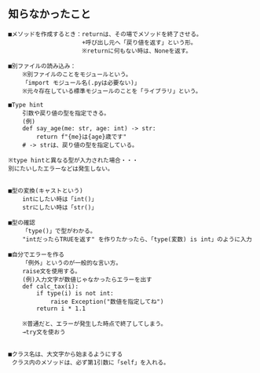 ## 知らなかったこと


    ■メソッドを作成するとき：returnは、その場でメソッドを終了させる。
                         +呼び出し元へ「戻り値を返す」という形。
                         ※returnに何もない時は、Noneを返す。
    
    ■別ファイルの読み込み：
        ※別ファイルのことをモジュールという。
        「import モジュール名(.pyは必要ない)」
        ※元々存在している標準モジュールのことを「ライブラリ」という。

    ■Type hint
        引数や戻り値の型を指定できる。
        (例)
        def say_age(me: str, age: int) -> str:
            return f"{me}は{age}歳です"
        # -> strは、戻り値の型を指定している。
    
    ※type hintと異なる型が入力された場合・・・
    別にたいしたエラーなどは発生しない。


    ■型の変換(キャストという)
        intにしたい時は「int()」
        strにしたい時は「str()」
    
    ■型の確認
        「type()」で型がわかる。
        "intだったらTRUEを返す" を作りたかったら、「type(変数) is int」のように入力

    ■自分でエラーを作る
        「例外」というのが一般的な言い方。
        raise文を使用する。
        (例)入力文字が数値じゃなかったらエラーを出す
        def calc_tax(i):
            if type(i) is not int:
                raise Exception("数値を指定してね")
            return i * 1.1
    
        ※普通だと、エラーが発生した時点で終了してしまう。
        →try文を使おう

    
    ■クラス名は、大文字から始まるようにする
     クラス内のメソッドは、必ず第1引数に「self」を入れる。

    




